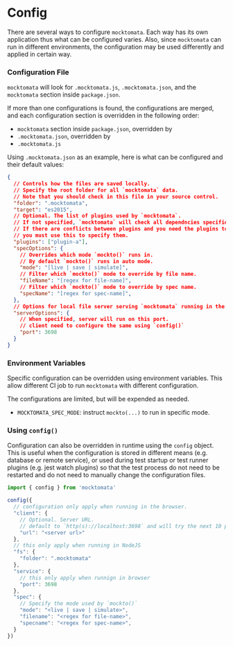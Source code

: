 # Config

There are several ways to configure `mocktomata`.
Each way has its own application thus what can be configured varies.
Also, since `mocktomata` can run in different environments,
the configuration may be used differently and applied in certain way.

### Configuration File

`mocktomata` will look for `.mocktomata.js`, `.mocktomata.json`, and the `mocktomata` section inside `package.json`.

If more than one configurations is found,
the configurations are merged,
and each configuration section is overridden in the following order:

- `mocktomata` section inside `package.json`, overridden by
- `.mocktomata.json`, overridden by
- `.mocktomata.js`

Using `.mocktomata.json` as an example,
here is what can be configured and their default values:

```json
{
  // Controls how the files are saved locally.
  // Specify the root folder for all `mocktomata` data.
  // Note that you should check in this file in your source control.
  "folder": ".mocktomata",
  "target": "es2015",
  // Optional. The list of plugins used by `mocktomata`.
  // If not specified, `mocktomata` will check all dependncies specified in `package.json` for installed plugins.
  // If there are conflicts between plugins and you need the plugins to load in certain order,
  // you must use this to specify them.
  "plugins": ["plugin-a"],
  "specOptions": {
    // Overrides which mode `mockto()` runs in.
    // By default `mockto()` runs in auto mode.
    "mode": "[live | save | simulate]",
    // Filter which `mockto()` mode to override by file name.
    "fileName": "[regex for file-name]",
    // Filter which `mockto()` mode to override by spec name.
    "specName": "[regex for spec-name]",
  },
  // Options for local file server serving `mocktomata` running in the browser.
  "serverOptions": {
    // When specified, server will run on this port.
    // client need to configure the same using `config()`
    "port": 3698
  }
}
```

### Environment Variables

Specific configuration can be overridden using environment variables.
This allow different CI job to run `mocktomata` with different configuration.

The configurations are limited,
but will be expended as needed.

- `MOCKTOMATA_SPEC_MODE`: instruct `mockto(...)` to run in specific mode.

### Using `config()`

Configuration can also be overridden in runtime using the `config` object.
This is useful when the configuration is stored in different means (e.g. database or remote service),
or used during test startup or test runner plugins (e.g. jest watch plugins) so that the test process do not need to be restarted and do not need to manually change the configuration files.

```js
import { config } from 'mocktomata'

config({
  // configuration only apply when running in the browser.
  "client": {
    // Optional. Server URL.
    // default to `http(s)://localhost:3698` and will try the next 10 ports up to 3707
    "url": "<server url>"
  },
  // this only apply when running in NodeJS
  "fs": {
    "folder": ".mocktomata"
  },
  "service": {
    // this only apply when runnign in browser
    "port": 3698
  },
  "spec": {
    // Specify the mode used by `mockto()`
    "mode": "<live | save | simulate>",
    "filename": "<regex for file-name>",
    "specname": "<regex for spec-name>",
  }
})
```
